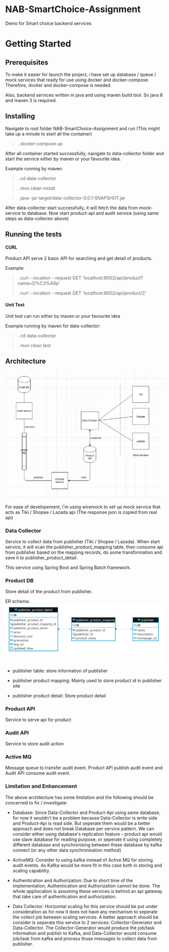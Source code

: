 # NAB-SmartChoice-Assignment
Demo for Smart choice backend services

# Getting Started
## Prerequisites
To make it easier for launch the project, i have set up database / queue / mock services that ready for use using docker and docker-compose. Therefore, docker and docker-compose is needed.

Also, backend services written in java and using maven build tool. So java 8 and maven 3 is required.

## Installing
Navigate to root folder NAB-SmartChoice-Assignment and run (This might take up a minute to start all the container)

>. docker-compose up

After all container started successfully, navigate to data-collector folder and start the service either by maven or your favourite idea.

Example running by maven:

>. cd data-collector

>. mvn clean install

>. java -jar target/data-collector-0.0.1-SNAPSHOT.jar

After data-collector start successfully, it will fetch the data from mock-service to database. Now start product-api and audit service (using same steps as data-collector above)

## Running the tests
#### CURL
Product API serve 2 basic API for searching and get detail of products.

Example:

>. curl --location --request GET 'localhost:8002/api/product?name=D%C3%A9p'

>. curl --location --request GET 'localhost:8002/api/product/2'

#### Unit Test
Unit test can run either by maven or your favourite idea

Example running by maven for data-collector:
>. cd data-collector

>. mvn clean test

## Architecture

![Screenshot](smart-choice-architecture.png)

For ease of developement, i'm using wiremock to set up mock service that acts as Tiki / Shopee / Lazada api (The response json is copied from real api)

### Data Collector
Service to collect data from publisher (Tiki / Shopee / Lazada). When start service, it will scan the publisher_product_mapping table, then consume api from publisher based on the mapping records, do some transformation and save it to publisher_product_detail.

This service using Spring Boot and Spring Batch framework.

### Product DB
Store detail of the product from publisher.

ER schema:
![Screenshot](er-schema.png)

- publisher table: store information of publisher

- publisher product mapping: Mainly used to store product id in publisher site

- publisher product detail: Store product detail

### Product API
Service to serve api for product

### Audit API
Service to store audit action

### Active MQ
Message queue to transfer audit event. Product API publish audit event and Audit API consume audit event.

### Limitation and Enhancement
The above architecture has some limitation and the following should be concerned to fix / investigate:

- Database: Since Data-Collector and Product-Api using same database, for now it wouldn't be a problem because Data-Collector is write side and Product-Api is read side. But seperate them would be a better approach and does not break Database per service pattern. We can consider either using database's replication feature - product api would use slave database for reading purpose, or seperate it using completely different database and synchronising between these database by kafka connect (or any other data synchronisation method)

- ActiveMQ: Consider to using kafka instead of Active MQ for storing audit events. As Kafka would be more fit in this case both in storing and scaling capability.

- Authentication and Authorization: Due to short time of the implementation, Authentication and Authorization cannot be done. The whole appliocation is assuming these services is behind an api gateway that take care of authentication and authorization.

- Data Collector: Horizontal scaling for this service should be put under consideration as for now it does not have any mechanism to seperate the collect job between scaling services. A better approach should be consider is seperate this service to 2 services: Collector-Generator and Data-Collector. The Collector-Generator would produce the job/task information and publish to Kafka, and Data-Collector would consume job/task from kafka and process those messages to collect data from publisher.
